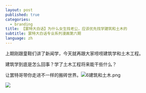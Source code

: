 ```yaml
---
layout: post
published: true
categories:
  - branding
title: 【罢特大白话】为什么女生找老公，应该优先找学建筑和土木的
subtitle: 罢特大白话专业系列漫画第六期
language: zh
---
```

上期刚跟童鞋们讲了新闻学，今天就再跟大家唠唠建筑学和土木工程。

建筑学到底是怎么回事？学了土木工程将来能干些什么？

让罢特哥带你走进不一样的搬砖世界。![6建筑和土木.png]({{site.baseurl}}/image/6建筑和土木.png)


![]({{site.baseurl}}/image/6%E5%BB%BA%E7%AD%91%E5%92%8C%E5%9C%9F%E6%9C%A8.png)
